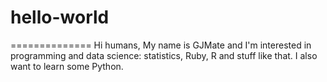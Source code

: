 # hello-world
==============
Hi humans, My name is GJMate and I'm interested in programming and data science: statistics, Ruby, R and stuff like that. I also want to learn some Python.

